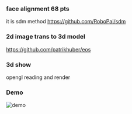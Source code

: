 
### face alignment 68 pts
it is sdm method  https://github.com/RoboPai/sdm

### 2d image trans to 3d model
https://github.com/patrikhuber/eos

### 3d show
opengl reading and render

### Demo
![demo](https://github.com/xingtel/2D-image-to-3DFace/blob/master/demo.jpg)
